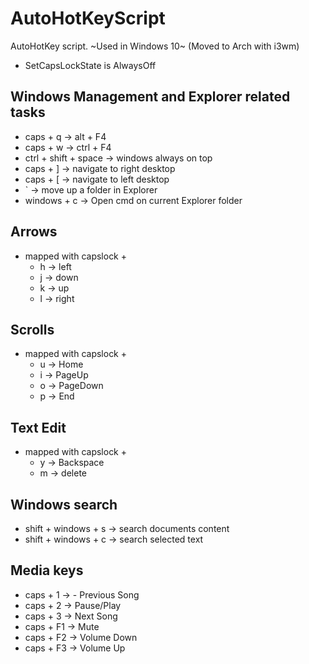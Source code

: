 # AutoHotKeyScript
AutoHotKey script. ~Used in Windows 10~ (Moved to Arch with i3wm)


- SetCapsLockState is AlwaysOff

## Windows Management and Explorer related tasks
 * caps + q -> alt + F4
 * caps + w -> ctrl + F4
 * ctrl + shift + space -> windows always on top
 * caps + ] -> navigate to right desktop
 * caps + [ -> navigate to left desktop
 * ` -> move up a folder in Explorer
 * windows + c -> Open cmd on current Explorer folder
   
## Arrows
 - mapped with capslock +
     - h -> left
     - j -> down
     - k -> up
     - l -> right
  
## Scrolls
 - mapped with capslock +
     - u -> Home
     - i -> PageUp
     - o -> PageDown
     - p -> End

## Text Edit
 - mapped with capslock +
     - y -> Backspace
     - m -> delete
  

## Windows search
  - shift + windows + s -> search documents content 
  - shift + windows + c -> search selected text 

## Media keys
 - caps + 1 -> - Previous Song 
 - caps + 2 -> Pause/Play 
 - caps + 3 -> Next Song 
 - caps + F1 -> Mute 
 - caps + F2 -> Volume Down 
 - caps + F3 -> Volume Up 
